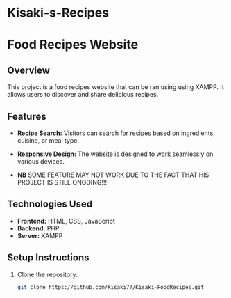 # Kisaki-s-Recipes
# Food Recipes Website

## Overview

This project is a food recipes website that can be ran using using XAMPP. It allows users to discover and share delicious recipes.

## Features

- **Recipe Search:** Visitors can search for recipes based on ingredients, cuisine, or meal type.
- **Responsive Design:** The website is designed to work seamlessly on various devices.

- **NB** SOME FEATURE MAY NOT WORK DUE TO THE FACT THAT HIS PROJECT IS STILL ONGOING!!! 

## Technologies Used

- **Frontend:** HTML, CSS, JavaScript
- **Backend:** PHP
- **Server:** XAMPP

## Setup Instructions

1. Clone the repository:

   ```bash
   git clone https://github.com/Kisaki77/Kisaki-FoodRecipes.git
